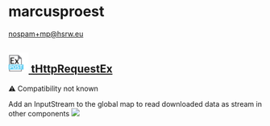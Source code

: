 # marcusproest
  <nospam+mp@hsrw.eu>

## <a href='./components/tHttpRequestEx/readme.md'><img src='./components/tHttpRequestEx/logo.jpg' width='40' height='40'> tHttpRequestEx</a>
 :warning: Compatibility not known

Add an InputStream to the global map to read downloaded data as stream in other components
<img src='./components/tHttpRequestEx/sample.jpg'>
